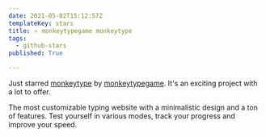 ```yaml
---
date: 2021-05-02T15:12:57Z
templateKey: stars
title: ⭐ monkeytypegame monkeytype
tags:
  - github-stars
published: True

---
```


Just starred [monkeytype](https://github.com/monkeytypegame/monkeytype) by [monkeytypegame](https://github.com/monkeytypegame). It's an exciting project with a lot to offer.

The most customizable typing website with a minimalistic design and a ton of features. Test yourself in various modes, track your progress and improve your speed.
